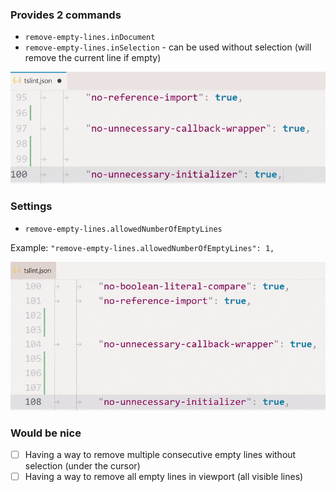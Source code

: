 ### Provides 2 commands

* `remove-empty-lines.inDocument`
* `remove-empty-lines.inSelection` - can be used without selection (will remove the current line if empty)


![demo](img/demo.gif)

### Settings

* `remove-empty-lines.allowedNumberOfEmptyLines`

Example: `"remove-empty-lines.allowedNumberOfEmptyLines": 1,`

![demo_allowed_lines](img/demo_allowed_lines.gif)

### Would be nice

- [ ] Having a way to remove multiple consecutive empty lines without selection (under the cursor)
- [ ] Having a way to remove all empty lines in viewport (all visible lines)
